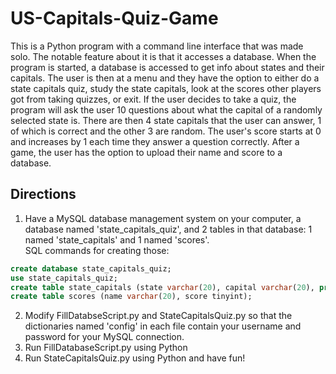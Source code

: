 # US-Capitals-Quiz-Game

This is a Python program with a command line interface that was made solo. The notable feature about it is that it accesses a database. 
When the program is started, a database is accessed to get info about states and their capitals. The user is then at a menu and they have 
the option to either do a state capitals quiz, study the state capitals, look at the scores other players got from taking quizzes, or exit. 
If the user decides to take a quiz, the program will ask the user 10 questions about what the capital of a randomly selected state is. 
There are then 4 state capitals that the user can answer, 1 of which is correct and the other 3 are random. The user's score starts at 0 
and increases by 1 each time they answer a question correctly. After a game, the user has the option to upload their name and score to a 
database.

## Directions
1. Have a MySQL database management system on your computer, a database named 'state_capitals_quiz', and 2 tables in that database: 
1 named 'state_capitals' and 1 named 'scores'.<br>
SQL commands for creating those:<br>
```sql
create database state_capitals_quiz;
use state_capitals_quiz;
create table state_capitals (state varchar(20), capital varchar(20), primary key (state));
create table scores (name varchar(20), score tinyint);
```
2. Modify FillDatabseScript.py and StateCapitalsQuiz.py so that the dictionaries named 'config' in each file contain your username and password 
for your MySQL connection.
3. Run FillDatabaseScript.py using Python
4. Run StateCapitalsQuiz.py using Python and have fun!